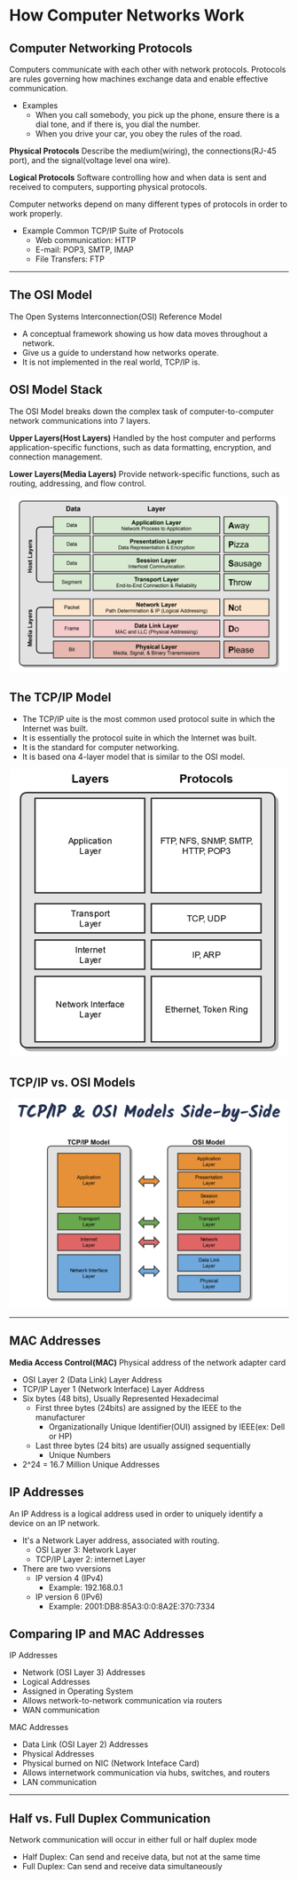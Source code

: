 # How Computer Networks Work

## Computer Networking Protocols

Computers communicate with each other with network protocols. Protocols are rules governing how machines exchange data and enable effective communication.

- Examples
  - When you call somebody, you pick up the phone, ensure there is a dial tone, and if there is, you dial the number.
  - When you drive your car, you obey the rules of the road.

**Physical Protocols**
Describe the medium(wiring), the connections(RJ-45 port), and the signal(voltage level ona wire).

**Logical Protocols**
Software controlling how and when data is sent and received to computers, supporting physical protocols.

Computer networks depend on many different types of protocols in order to work properly.

- Example Common TCP/IP Suite of Protocols
  - Web communication: HTTP
  - E-mail: POP3, SMTP, IMAP
  - File Transfers: FTP

---

## The OSI Model

The Open Systems Interconnection(OSI) Reference Model

- A conceptual framework showing us how data moves throughout a network.
- Give us a guide to understand how networks operate.
- It is not implemented in the real world, TCP/IP is.

## OSI Model Stack

The OSI Model breaks down the complex task of computer-to-computer network communications into 7 layers.

**Upper Layers(Host Layers)**
Handled by the host computer and performs application-specific functions, such as data formatting, encryption, and connection management.

**Lower Layers(Media Layers)**
Provide network-specific functions, such as routing, addressing, and flow control.

![Image of OSI Model](OSI-Model.png)

## The TCP/IP Model

- The TCP/IP uite is the most common used protocol suite in which the Internet was built.
- It is essentially the protocol suite in which the Internet was built.
- It is the standard for computer networking.
- It is based ona 4-layer model that is similar to the OSI model.

![Image of TCP/IP Model](TCPIP-Model.png)

## TCP/IP vs. OSI Models

![Image of TCP/IP Model](TCPIP-vs-OSI.png)

---

## MAC Addresses

**Media Access Control(MAC)**
Physical address of the network adapter card

- OSI Layer 2 (Data Link) Layer Address
- TCP/IP Layer 1 (Network Interface) Layer Address
- Six bytes (48 bits), Usually Represented Hexadecimal
  - First three bytes (24bits) are assigned by the IEEE to the manufacturer
    - Organizationally Unique Identifier(OUI) assigned by IEEE(ex: Dell or HP)
  - Last three bytes (24 bits) are usually assigned sequentially
    - Unique Numbers
- 2^24 = 16.7 Million Unique Addresses

## IP Addresses

An IP Address is a logical address used in order to uniquely identify a device on an IP network.

- It's a Network Layer address, associated with routing.
  - OSI Layer 3: Network Layer
  - TCP/IP Layer 2: internet Layer
- There are two vversions
  - IP version 4 (IPv4)
    - Example: 192.168.0.1
  - IP version 6 (IPv6)
    - Example: 2001:DB8:85A3:0:0:8A2E:370:7334

## Comparing IP and MAC Addresses

IP Addresses

- Network (OSI Layer 3) Addresses
- Logical Addresses
- Assigned in Operating System
- Allows network-to-network communication via routers
- WAN communication

MAC Addresses

- Data Link (OSI Layer 2) Addresses
- Physical Addresses
- Physical burned on NIC (Network Inteface Card)
- Allows internetwork communication via hubs, switches, and routers
- LAN communication

---

## Half vs. Full Duplex Communication

Network communication will occur in either full or half duplex mode

- Half Duplex: Can send and receive data, but not at the same time
- Full Duplex: Can send and receive data simultaneously
